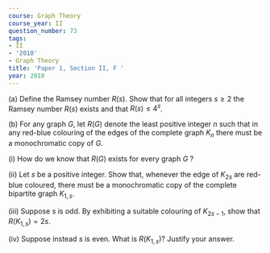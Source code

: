 ```yaml
---
course: Graph Theory
course_year: II
question_number: 73
tags:
- II
- '2010'
- Graph Theory
title: 'Paper 1, Section II, F '
year: 2010
---
```




(a) Define the Ramsey number $R(s)$. Show that for all integers $s \geqslant 2$ the Ramsey number $R(s)$ exists and that $R(s) \leqslant 4^{s}$.

(b) For any graph $G$, let $R(G)$ denote the least positive integer $n$ such that in any red-blue colouring of the edges of the complete graph $K_{n}$ there must be a monochromatic copy of $G$.

(i) How do we know that $R(G)$ exists for every graph $G$ ?

(ii) Let $s$ be a positive integer. Show that, whenever the edge of $K_{2 s}$ are red-blue coloured, there must be a monochromatic copy of the complete bipartite graph $K_{1, s}$.

(iii) Suppose $s$ is odd. By exhibiting a suitable colouring of $K_{2 s-1}$, show that $R\left(K_{1, s}\right)=2 s$.

(iv) Suppose instead $s$ is even. What is $R\left(K_{1, s}\right) ?$ Justify your answer.
